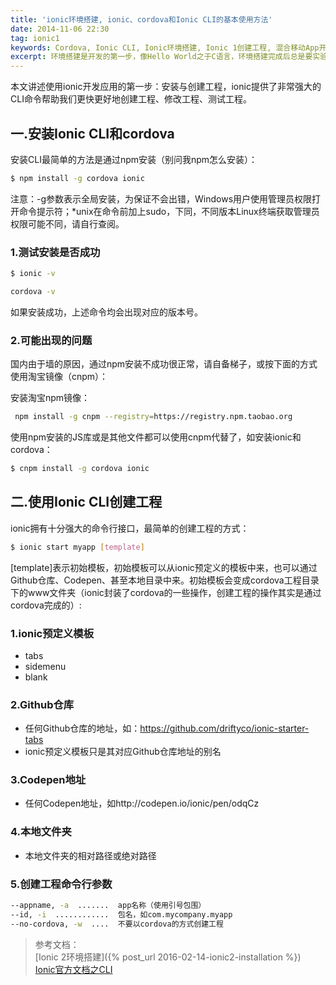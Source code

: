```yaml
---
title: 'ionic环境搭建, ionic、cordova和Ionic CLI的基本使用方法'
date: 2014-11-06 22:30
tag: ionic1
keywords: Cordova, Ionic CLI, Ionic环境搭建, Ionic 1创建工程, 混合移动App开发框架, 前端开发, AngularJS, 使用Ionic和Angular等前端技术开发手机App, Android开发, iOS开发, 微信开发
excerpt: 环境搭建是开发的第一步，像Hello World之于C语言，环境搭建完成后总是要实验一下环境是否工作正常。本文讲述使用Ionic 1开发的第一步，即配置开发环境和测试开发环境，包括cordova、ionic的安装，安装过程中可能出现的问题。还简单介绍了一下Ionic CLI的使用方法和使用过程。
---
```

本文讲述使用ionic开发应用的第一步：安装与创建工程，ionic提供了非常强大的CLI命令帮助我们更快更好地创建工程、修改工程、测试工程。

## 一.安装Ionic CLI和cordova

安装CLI最简单的方法是通过npm安装（别问我npm怎么安装）：

~~~ bash
$ npm install -g cordova ionic
~~~

注意：-g参数表示全局安装，为保证不会出错，Windows用户使用管理员权限打开命令提示符；*unix在命令前加上sudo，下同，不同版本Linux终端获取管理员权限可能不同，请自行查阅。

### 1.测试安装是否成功

~~~ bash
$ ionic -v
~~~

~~~ bash
cordova -v
~~~

如果安装成功，上述命令均会出现对应的版本号。

### 2.可能出现的问题

国内由于墙的原因，通过npm安装不成功很正常，请自备梯子，或按下面的方式使用淘宝镜像（cnpm）：

安装淘宝npm镜像：

~~~ bash
 npm install -g cnpm --registry=https://registry.npm.taobao.org
~~~

使用npm安装的JS库或是其他文件都可以使用cnpm代替了，如安装ionic和cordova：

~~~ bash
$ cnpm install -g cordova ionic
~~~

## 二.使用Ionic CLI创建工程

ionic拥有十分强大的命令行接口，最简单的创建工程的方式：

~~~ bash
$ ionic start myapp [template]
~~~

[template]表示初始模板，初始模板可以从ionic预定义的模板中来，也可以通过Github仓库、Codepen、甚至本地目录中来。初始模板会变成cordova工程目录下的www文件夹（ionic封装了cordova的一些操作，创建工程的操作其实是通过cordova完成的）:

### 1.ionic预定义模板

 - tabs
 - sidemenu
 - blank

### 2.Github仓库

 - 任何Github仓库的地址，如：https://github.com/driftyco/ionic-starter-tabs
 - ionic预定义模板只是其对应Github仓库地址的别名

### 3.Codepen地址

 - 任何Codepen地址，如http://codepen.io/ionic/pen/odqCz

### 4.本地文件夹

 - 本地文件夹的相对路径或绝对路径

### 5.创建工程命令行参数

~~~ bash
--appname, -a  .......  app名称（使用引号包围）
--id, -i  ............  包名，如com.mycompany.myapp
--no-cordova, -w  ....  不要以cordova的方式创建工程
~~~

> 参考文档：<br>
> [Ionic 2环境搭建]({% post_url 2016-02-14-ionic2-installation %})<br>
> [Ionic官方文档之CLI][ionic-cli-doc]<br>

[ionic-cli-doc]: http://ionicframework.com/docs/cli/